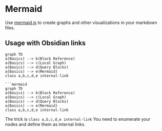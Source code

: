# Mermaid
Use [mermaid.js](https://mermaid-js.github.io/mermaid/#/) to create graphs and other visualizations in your markdown files.

## Usage with Obsidian links
```mermaid
graph TD
a(Basics) --> b(Block Reference)
a(Basics) --> c(Local Graph)
a(Basics) --> d(Query Blocks)
a(Basics) --> e(Mermaid)
class a,b,c,d,e internal-link
```

```
```mermaid
graph TD
a(Basics) --> b(Block Reference)
a(Basics) --> c(Local Graph)
a(Basics) --> d(Query Blocks)
a(Basics) --> e(Mermaid)
class a,b,c,d,e internal-link
```

The trick is `class a,b,c,d,e internal-link`
You need to enumerate your nodes and define them as internal links.